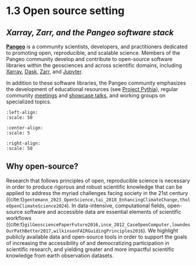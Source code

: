 # 1.3 Open source setting
## *Xarray, Zarr, and the Pangeo software stack*


**[Pangeo](https://www.pangeo.io/)** is a community scientists, developers, and practitioners dedicated to promoting open, reproducible, and scalable science. Members of the Pangeo community develop and contribute to open-source software libraries within the geosciences and across scientific domains, including [Xarray](https://xarray.dev/), [Dask](https://www.dask.org/), [Zarr](https://zarr.readthedocs.io/en/stable/), and [Jupyter](https://jupyter.org/).

In addition to these software libraries, the Pangeo community emphasizes the development of educational resources (see [Project Pythia](https://foundations.projectpythia.org/landing-page.html)), regular community [meetings](https://www.pangeo.io/meetings) and [showcase talks](https://www.pangeo.io/showcase), and working groups on specialized topics. 

```{image} logos/pangeo_logo.png
:left-align:
:scale: 50
```
```{image} logos/Xarray_Logo_RGB_Final.png
:center-align:
:scale: 5
```
```{image} logos/zarr_logo.png
:right-align:
:scale: 50
```

## Why open-source?

Research that follows principles of open, reproducible science is necessary in order to produce rigorous and robust scientific knowledge that can be applied to address the myriad challenges facing society in the 21st century ({cite:t}`gentemann_2023_OpenScience,tai_2018_EnhancingClimateChange,tholeOpenClimateScience2024`). In data-intensive, computational fields, open-source software and accessible data are essential elements of scientific workflows ({cite:t}`gilGeosciencePaperFuture2016,ince_2012_CaseOpenComputer,lowndesOurPathBetter2017,wilkinsonFAIRGuidingPrinciples2016`). We highlight publicly available data and open-source tools in order to support the goals of increasing the accessibility of and democratizing participation in scientific research, and yielding greater and more impactful scientific knowledge from earth observation datasets. 
